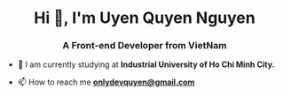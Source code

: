 <h1 align="center">Hi 👋, I'm Uyen Quyen Nguyen</h1>
<h3 align="center">A Front-end Developer from VietNam</h3>

- 🌱 I am currently studying at **Industrial University of Ho Chi Minh City.**

- 📫 How to reach me **onlydevquyen@gmail.com**
